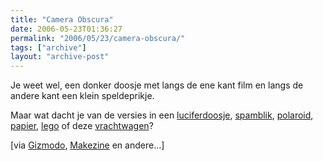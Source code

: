 ```yaml
---
title: "Camera Obscura"
date: 2006-05-23T01:36:27
permalink: "2006/05/23/camera-obscura/"
tags: ["archive"]
layout: "archive-post"
---
```

Je weet wel, een donker doosje met langs de ene kant film en langs de andere kant een klein speldeprikje.

Maar wat dacht je van de versies in een [luciferdoosje](http://www.blog.co.uk/index.php/alspix/2005/12/31/matchbox_pinhole~428481 "http://www.blog.co.uk/index.php/alspix/2005/12/31/matchbox_pinhole~428481"), [spamblik](http://www.flickr.com/photos/ck3/96229102/in/photostream/ "http://www.flickr.com/photos/ck3/96229102/in/photostream/"), [polaroid](http://www.instructables.com/ex/i/DA20192411831029BC4A001143E7E506/?ALLSTEPS "http://www.instructables.com/ex/i/DA20192411831029BC4A001143E7E506/?ALLSTEPS"), [papier](http://www.linatree.com/default.html?lang=en-us&target=d70.html "http://www.linatree.com/default.html?lang=en-us&target=d70.html"), [lego](http://www.foundphotography.com/PhotoThoughts/archives/2005/11/35mm_lego_camer.html "http://www.foundphotography.com/PhotoThoughts/archives/2005/11/35mm_lego_camer.html") of deze [vrachtwagen](http://www.cameratruck.net/ "http://www.cameratruck.net/")?

\[via [Gizmodo](http://gizmodo.com/gadgets/gadgets/downloadable-paper-camera-175498.php "http://gizmodo.com/gadgets/gadgets/downloadable-paper-camera-175498.php"), [Makezine](http://www.makezine.com/blog/archive/2006/05/the_cameratruck_pinhole_camera.html "http://www.makezine.com/blog/archive/2006/05/the_cameratruck_pinhole_camera.html") en andere…\]
